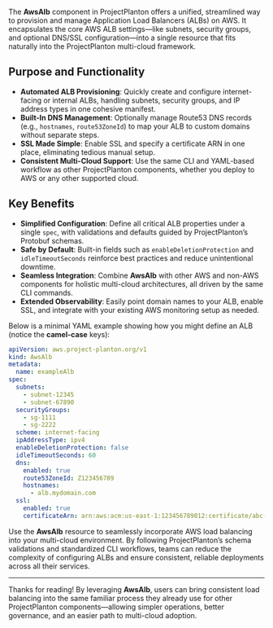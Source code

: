 The **AwsAlb** component in ProjectPlanton offers a unified, streamlined way to provision and manage Application Load
Balancers (ALBs) on AWS. It encapsulates the core AWS ALB settings—like subnets, security groups, and optional DNS/SSL
configuration—into a single resource that fits naturally into the ProjectPlanton multi-cloud framework.

## Purpose and Functionality

- **Automated ALB Provisioning**: Quickly create and configure internet-facing or internal ALBs, handling subnets,
  security groups, and IP address types in one cohesive manifest.
- **Built-In DNS Management**: Optionally manage Route53 DNS records (e.g., `hostnames`, `route53ZoneId`) to map your
  ALB to custom domains without separate steps.
- **SSL Made Simple**: Enable SSL and specify a certificate ARN in one place, eliminating tedious manual setup.
- **Consistent Multi-Cloud Support**: Use the same CLI and YAML-based workflow as other ProjectPlanton components,
  whether you deploy to AWS or any other supported cloud.

## Key Benefits

- **Simplified Configuration**: Define all critical ALB properties under a single `spec`, with validations and defaults
  guided by ProjectPlanton’s Protobuf schemas.
- **Safe by Default**: Built-in fields such as `enableDeletionProtection` and `idleTimeoutSeconds` reinforce best
  practices and reduce unintentional downtime.
- **Seamless Integration**: Combine **AwsAlb** with other AWS and non-AWS components for holistic multi-cloud
  architectures, all driven by the same CLI commands.
- **Extended Observability**: Easily point domain names to your ALB, enable SSL, and integrate with your existing AWS
  monitoring setup as needed.

Below is a minimal YAML example showing how you might define an ALB (notice the **camel-case** keys):

```yaml
apiVersion: aws.project-planton.org/v1
kind: AwsAlb
metadata:
  name: exampleAlb
spec:
  subnets:
    - subnet-12345
    - subnet-67890
  securityGroups:
    - sg-1111
    - sg-2222
  scheme: internet-facing
  ipAddressType: ipv4
  enableDeletionProtection: false
  idleTimeoutSeconds: 60
  dns:
    enabled: true
    route53ZoneId: Z123456789
    hostnames:
      - alb.mydomain.com
  ssl:
    enabled: true
    certificateArn: arn:aws:acm:us-east-1:123456789012:certificate/abc-123
```

Use the **AwsAlb** resource to seamlessly incorporate AWS load balancing into your multi-cloud environment. By following
ProjectPlanton’s schema validations and standardized CLI workflows, teams can reduce the complexity of configuring ALBs
and ensure consistent, reliable deployments across all their services.

---

Thanks for reading! By leveraging **AwsAlb**, users can bring consistent load balancing into the same familiar process
they already use for other ProjectPlanton components—allowing simpler operations, better governance, and an easier path
to multi-cloud adoption.
